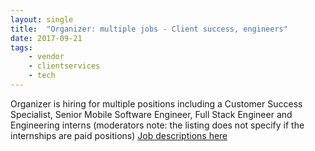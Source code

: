 ```yaml
---
layout: single
title:  "Organizer: multiple jobs - Client success, engineers"
date: 2017-09-21
tags: 
    - vendor
    - clientservices
    - tech
---
```


Organizer is hiring for multiple positions including a Customer Success Specialist, Senior Mobile Software Engineer, Full Stack Engineer and Engineering interns (moderators note: the listing does not specify if the internships are paid positions)
[Job descriptions here](https://www.organizer.com/job-openings)
